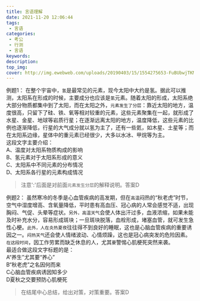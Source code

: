 ```yaml
---
title: 言语理解
date: 2021-11-20 12:06:44
tags:
 - 言语
categories:
 - 考公
 - 行测
 - 言语
keywords:
description:
top_img:
cover: http://img.ewebweb.com/uploads/20190403/15/1554275653-FuBUbwjTKM.jpeg
---
```


例题1：
在整个宇宙中，`氢`是最常见的元素，现今太阳中大约是氢。据此可以推测，太阳系在形成的时候，主要成分也应该是`氢`元素。随着太阳的形成，太阳系绝大部分物质都集中到了太阳，而在太阳之外，`元素发生了分层`：靠近太阳的地方，温度很高，只留下了硅、铁、氧等相对较重的元素，这些元素聚集在一起，就形成了水星、金星、地球等岩质行星；在逐渐远离太阳的地方，温度降低，这些元素的比例也逐渐降低，行星的大气成分就以氢为主了，还有一些氦，如木星、土星等；而在太阳系边缘，星体中的重元素已经很少，大多以水冰、甲烷等为主。  
这段文字主要介绍：  
A、温度对太阳系物质构成的影响  
B、氢元素对于太阳系形成的意义  
C、太阳系中不同元素的分布情况  
D、太阳系各行星的元素构成情况

> 注意':'后面是对前面`元素发生分层`的解释说明。答案D

例题2：
虽然寒冷的冬季是心血管疾病的高发期，但在`高温`闷热的“秋老虎”时节，空气中湿度增高、含氧量降低，平时患有高血压、冠心病的人常会感觉不适，出现胸闷、气促、头晕等症状。`另外，高温天气`会使人体出汗过多，血液浓缩，如果未能及时补充水分，容易形成斑块；一旦斑块脱落，血栓形成，堵塞血管，就可发生急性心梗。`此外，人在炎热夏夜`往往得不到良好的睡眠，这也是心脑血管疾病的重要诱因之一。`闷热天气`还会使人情绪波动、心情烦躁，这也是冠心病突发的危险因素。`在这段时间`，因工作劳累而缺乏休息的人，尤其`要`警惕心肌梗死突然来袭。  
最适合做这段文字标题的是：  
A“养生”尤其要“养心”  
B“秋老虎”之名因何而来  
C心脑血管疾病诱因知多少  
D夏秋之交要预防心肌梗死

> 在结尾中心总结，给出对策，对策重要。答案D